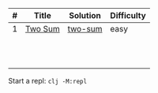 | #     | Title                                                             | Solution                                   | Difficulty |
|-------|-------------------------------------------------------------------|--------------------------------------------|------------|
|     1 | [Two Sum](https://leetcode.com/problems/two-sum/)                 | [two-sum](./two-sum)                       | easy       |
|       |                                                                   |                                            |            |
|       |                                                                   |                                            |            |
|       |                                                                   |                                            |            |
|       |                                                                   |                                            |            |
|       |                                                                   |                                            |            |
|       |                                                                   |                                            |            |
|       |                                                                   |                                            |            |
|       |                                                                   |                                            |            |
|       |                                                                   |                                            |            |
|       |                                                                   |                                            |            |
|       |                                                                   |                                            |            |

Start a repl: `clj -M:repl`
